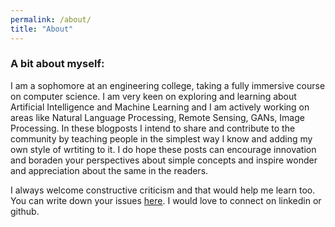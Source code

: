 ```yaml
---
permalink: /about/
title: "About"
---
```


### A bit about myself:

I am a sophomore at an engineering college, taking a fully immersive course on computer science.
I am very keen on exploring and learning about Artificial Intelligence and Machine Learning and I am actively working on areas like Natural Language Processing, Remote Sensing, GANs, Image Processing. In these blogposts I intend to share and contribute to the community by teaching people in the simplest way I know and adding my own style of wrtiting to it. I do hope these posts can encourage innovation and boraden your perspectives about simple concepts and inspire wonder and appreciation about the same in the readers.

I always welcome constructive criticism and that would help me learn too. You can write down your issues [here](https://github.com/SOUMEE2000/soumee2000.github.io/issues/new). I would love to connect on linkedin or github.
